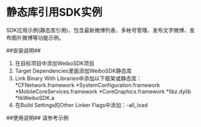# 静态库引用SDK实例 #
SDK应用示例(静态库引用)，包含最新微博列表、多帐号管理、发布文字微博、发布图片微博等功能示例。

##安装说明##
1. 在目标项目中添加WeiboSDK项目
2. Target Dependencies里面添加WeiboSDK静态库
3. Link Binary With Libraries中添加以下框架或静态库：
	*CFNetwork.framework
	*SystemConfiguration.framework
	*MobileCoreServices.framework
	*CoreGraphics.framework
	*libz.dylib
	*libWeiboSDK.a
4. 在Build Settings的Other Linker Flags中添加：-all_load 

##使用说明##
请参考示例